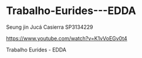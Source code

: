 # Trabalho-Eurides---EDDA

Seung jin Jucá Casierra    SP3134229

https://www.youtube.com/watch?v=K1vVoEGv0t4

Trabalho Eurides - EDDA
